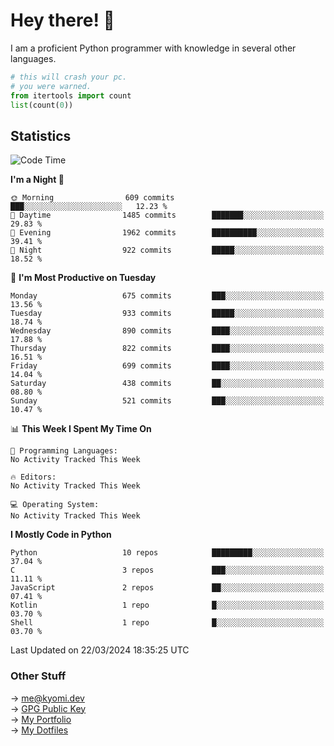 # Hey there! 👋

I am a proficient Python programmer with knowledge in several other languages.

```py
# this will crash your pc.
# you were warned.
from itertools import count
list(count(0))
```

## Statistics
<!--START_SECTION:waka-->
![Code Time](http://img.shields.io/badge/Code%20Time-952%20hrs%2016%20mins-blue)

**I'm a Night 🦉** 

```text
🌞 Morning                609 commits         ███░░░░░░░░░░░░░░░░░░░░░░   12.23 % 
🌆 Daytime                1485 commits        ███████░░░░░░░░░░░░░░░░░░   29.83 % 
🌃 Evening                1962 commits        ██████████░░░░░░░░░░░░░░░   39.41 % 
🌙 Night                  922 commits         █████░░░░░░░░░░░░░░░░░░░░   18.52 % 
```
📅 **I'm Most Productive on Tuesday** 

```text
Monday                   675 commits         ███░░░░░░░░░░░░░░░░░░░░░░   13.56 % 
Tuesday                  933 commits         █████░░░░░░░░░░░░░░░░░░░░   18.74 % 
Wednesday                890 commits         ████░░░░░░░░░░░░░░░░░░░░░   17.88 % 
Thursday                 822 commits         ████░░░░░░░░░░░░░░░░░░░░░   16.51 % 
Friday                   699 commits         ████░░░░░░░░░░░░░░░░░░░░░   14.04 % 
Saturday                 438 commits         ██░░░░░░░░░░░░░░░░░░░░░░░   08.80 % 
Sunday                   521 commits         ███░░░░░░░░░░░░░░░░░░░░░░   10.47 % 
```


📊 **This Week I Spent My Time On** 

```text
💬 Programming Languages: 
No Activity Tracked This Week

🔥 Editors: 
No Activity Tracked This Week

💻 Operating System: 
No Activity Tracked This Week
```

**I Mostly Code in Python** 

```text
Python                   10 repos            █████████░░░░░░░░░░░░░░░░   37.04 % 
C                        3 repos             ███░░░░░░░░░░░░░░░░░░░░░░   11.11 % 
JavaScript               2 repos             ██░░░░░░░░░░░░░░░░░░░░░░░   07.41 % 
Kotlin                   1 repo              █░░░░░░░░░░░░░░░░░░░░░░░░   03.70 % 
Shell                    1 repo              █░░░░░░░░░░░░░░░░░░░░░░░░   03.70 % 
```




 Last Updated on 22/03/2024 18:35:25 UTC
<!--END_SECTION:waka-->

### Other Stuff

→ [me@kyomi.dev](mailto:me@kyomi.dev)\
→ [GPG Public Key](https://github.com/bitterteriyaki.gpg)\
→ [My Portfolio](https://kyomi.dev)\
→ [My Dotfiles](https://github.com/bitterteriyaki/dotfiles)
